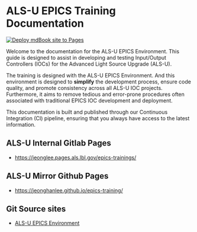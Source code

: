 # ALS-U EPICS Training Documentation

[![Deploy mdBook site to Pages](https://github.com/jeonghanlee/epics-training/actions/workflows/mdbook.yml/badge.svg)](https://github.com/jeonghanlee/epics-training/actions/workflows/mdbook.yml)

Welcome to the documentation for the ALS-U EPICS Environment. This guide is designed to assist in developing and testing Input/Output Controllers (IOCs) for the Advanced Light Source Upgrade (ALS-U).

The training is designed with the ALS-U EPICS Environment. And this  environment is designed to **simplify** the development process, ensure code quality, and promote consistency across all ALS-U IOC projects. Furthermore, it aims to remove tedious and error-prone procedures often associated with traditional EPICS IOC development and deployment.

This documentation is built and published through our Continuous Integration (CI) pipeline, ensuring that you always have access to the latest information.


## ALS-U Internal Gitlab Pages
* https://jeonglee.pages.als.lbl.gov/epics-trainings/

## ALS-U Mirror Github Pages

* https://jeonghanlee.github.io/epics-training/

## Git Source sites
* [ALS-U EPICS Environment](docs/README.md)


